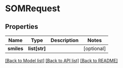 # SOMRequest

## Properties
Name | Type | Description | Notes
------------ | ------------- | ------------- | -------------
**smiles** | **list[str]** |  | [optional] 

[[Back to Model list]](../README.md#documentation-for-models) [[Back to API list]](../README.md#documentation-for-api-endpoints) [[Back to README]](../README.md)

